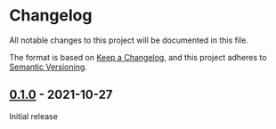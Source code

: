 # Changelog
All notable changes to this project will be documented in this file.

The format is based on [Keep a Changelog](https://keepachangelog.com/en/1.0.0/),
and this project adheres to [Semantic Versioning](https://semver.org/spec/v2.0.0.html).


## [0.1.0] - 2021-10-27

Initial release

[0.1.0]: https://github.com/Sensirion/raspberry-pi-i2c-sfm-sf06/releases/tag/0.1.0

